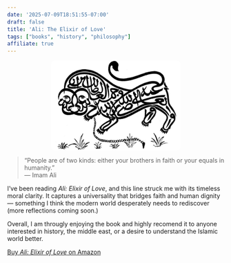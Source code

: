 ```yaml
---
date: '2025-07-09T18:51:55-07:00'
draft: false
title: 'Ali: The Elixir of Love'
tags: ["books", "history", "philosophy"]
affiliate: true
---
```

<img src="ali-calligraphy-lion.jpg" alt="Ali calligraphy lion" style="max-width: 300px; display: block; margin: 0 auto; border-radius: 8px;">

> “People are of two kinds: either your brothers in faith or your equals in humanity.”  
> — Imam Ali

I’ve been reading *Ali: Elixir of Love*, and this line struck me with its timeless moral clarity. It captures a universality that bridges faith and human dignity — something I think the modern world desperately needs to rediscover (more reflections coming soon.)

Overall, I am througly enjoying the book and highly recomend it to anyone interested in history, the middle east, or a desire to understand the Islamic world better. 

[Buy *Ali: Elixir of Love* on Amazon](https://amzn.to/44mkrPb)
